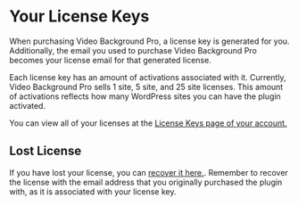 # Your License Keys

When purchasing Video Background Pro, a license key is generated for you. Additionally, the email you used to purchase Video Background Pro becomes your license email for that generated license.

Each license key has an amount of activations associated with it. Currently, Video Background Pro sells 1 site, 5 site, and 25 site licenses. This amount of activations reflects how many WordPress sites you can have the plugin activated.

You can view all of your licenses at the [License Keys page of your account.](https://pushlabs.co/my-account/my-api-keys/)

## Lost License

If you have lost your license, you can [recover it here.](https://pushlabs.co/lost-license/). Remember to recover the license with the email address that you originally purchased the plugin with, as it is associated with your license key.